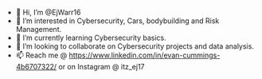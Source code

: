 - 👋 Hi, I’m @EjWarr16
- 👀 I’m interested in Cybersecurity, Cars, bodybuilding and Risk Management.
- 🌱 I’m currently learning Cybersecurity basics. 
- 💞️ I’m looking to collaborate on Cybersecurity projects and data analysis. 
- 📫 Reach me @  https://www.linkedin.com/in/evan-cummings-4b6707322/ or on Instagram @ itz_ej17

<!---
EjWarr16/EjWarr16 is a ✨ special ✨ repository because its `README.md` (this file) appears on your GitHub profile.
You can click the Preview link to take a look at your changes.
--->
